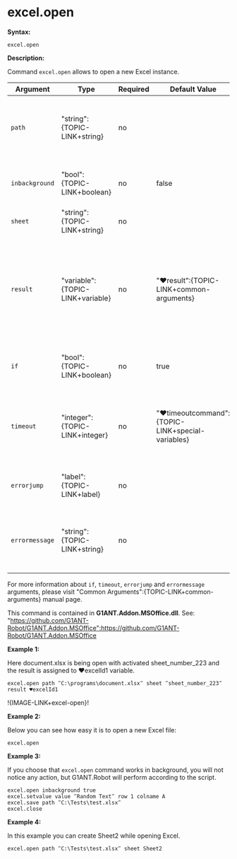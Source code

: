 # excel.open

**Syntax:**

```G1ANT
excel.open

```

**Description:**

Command `excel.open` allows to open a new Excel instance.

| Argument | Type | Required | Default Value | Description |
| -------- | ---- | -------- | ------------- | ----------- |
|`path`| "string":{TOPIC-LINK+string}| no |  | path of a file that has to be opened, if not specified, excel will be opened anyway |
|`inbackground`| "bool":{TOPIC-LINK+boolean}| no | false | defines whether Excel opens in the background  |
|`sheet`| "string":{TOPIC-LINK+string}| no |  | sheet name to be activated |
|`result`| "variable":{TOPIC-LINK+variable}| no | "♥result":{TOPIC-LINK+common-arguments} | name of variable where number of currently opened Excel processes is stored, it can be used later on with command `excel.switch` |
|`if`| "bool":{TOPIC-LINK+boolean}| no | true | runs the command only if condition is true |
|`timeout`| "integer":{TOPIC-LINK+integer}| no | "♥timeoutcommand":{TOPIC-LINK+special-variables} | specifies time in milliseconds for G1ANT.Robot to wait for the command to be executed |
|`errorjump`| "label":{TOPIC-LINK+label}| no |  | name of the label to jump to if given `timeout` expires |
|`errormessage`| "string":{TOPIC-LINK+string}| no |  | message that will be shown in case error occurs and no `errorjump` argument is specified |

For more information about `if`, `timeout`, `errorjump` and `errormessage` arguments, please visit "Common Arguments":{TOPIC-LINK+common-arguments} manual page.

This command is contained in **G1ANT.Addon.MSOffice.dll**.
See: "https://github.com/G1ANT-Robot/G1ANT.Addon.MSOffice":https://github.com/G1ANT-Robot/G1ANT.Addon.MSOffice

**Example 1:**

Here document.xlsx is being open with activated sheet_number_223 and the result is assigned to ♥excelId1 variable.

```G1ANT
excel.open path ‴C:\programs\document.xlsx‴ sheet ‴sheet_number_223‴ result ♥excelId1 

```

!{IMAGE-LINK+excel-open}! 

**Example 2:**

Below you can see how easy it is to open a new Excel file:

```G1ANT
excel.open

```

**Example 3:**

If you choose that `excel.open` command works in background, you will not notice any action, but G1ANT.Robot will perform according to the script.

```G1ANT
excel.open inbackground true
excel.setvalue value ‴Random Text‴ row 1 colname A
excel.save path ‴C:\Tests\test.xlsx‴
excel.close 

```

**Example 4:**

In this example you can create Sheet2 while opening Excel.

```G1ANT
excel.open path ‴C:\Tests\test.xlsx‴ sheet Sheet2

```